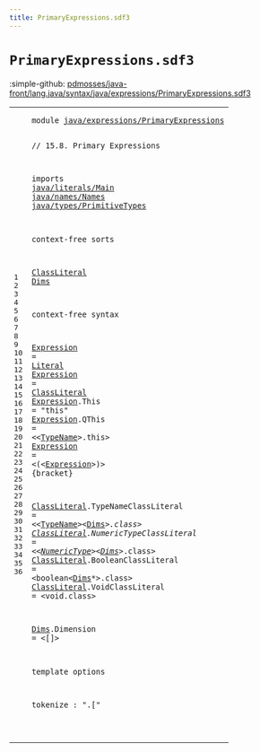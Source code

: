 ```yaml
---
title: PrimaryExpressions.sdf3
---
```


# `PrimaryExpressions.sdf3`

:simple-github: [pdmosses/java-front/lang.java/syntax/java/expressions/PrimaryExpressions.sdf3]

[pdmosses/java-front/lang.java/syntax/java/expressions/PrimaryExpressions.sdf3]: https://github.com/pdmosses/java-front/blob/master/lang.java/syntax/java/expressions/PrimaryExpressions.sdf3 "The source file on GitHub"

<div class="sdf3"><table class="highlighttable"><tbody><tr><td class="linenos"><div class="linenodiv"><pre><span></span>1
2
3
4
5
6
7
8
9
10
11
12
13
14
15
16
17
18
19
20
21
22
23
24
25
26
27
28
29
30
31
32
33
34
35
36
</pre></div></td>
<td class="code"><pre><code><span class="keyword">module</span> <a href="../Main.sdf3#java/expressions/PrimaryExpressions_69_104" id="java/expressions/PrimaryExpressions_7_42" title="Referenced at ../Main.sdf3 line 7">java/expressions/PrimaryExpressions</a>

<span class="layout">// 15.8. Primary Expressions</span>

<span class="keyword">imports</span>
  <a href="../../literals/Main.sdf3#java/literals/Main_7_25" id="java/literals/Main_84_102" title="Defined at ../../literals/Main.sdf3 line 1">java/literals/Main</a>
  <a href="../../names/Names.sdf3#java/names/Names_7_23" id="java/names/Names_105_121" title="Defined at ../../names/Names.sdf3 line 1">java/names/Names</a>
  <a href="../../types/PrimitiveTypes.sdf3#java/types/PrimitiveTypes_7_32" id="java/types/PrimitiveTypes_124_149" title="Defined at ../../types/PrimitiveTypes.sdf3 line 1">java/types/PrimitiveTypes</a>
  
<span class="keyword">context-free sorts</span>

  <a href="#ClassLiteral_257_269" id="ClassLiteral_175_187" title="Referenced at line 18">ClassLiteral</a>
  <a href="#Dims_568_572" id="Dims_190_194" title="Referenced at line 25">Dims</a>

<span class="keyword">context-free syntax</span>
  
  <a href="#Expression_354_364" id="Expression_221_231" title="Referenced at line 21">Expression</a> = <a href="../../literals/Main.sdf3#Literal_274_281" id="Literal_234_241" title="Defined at ../../literals/Main.sdf3 line 15, 19, 20, 21, 22, 23, 24">Literal</a>
  <a href="#Expression_354_364" id="Expression_244_254" title="Referenced at line 21">Expression</a> = <a href="#ClassLiteral_175_187" id="ClassLiteral_257_269" title="Defined at line 12, 23, 24, 25, 26">ClassLiteral</a>
  <a href="#Expression_354_364" id="Expression_272_282" title="Referenced at line 21">Expression</a>.<span class="cons_Constructor"><span id="This_283_287" title="Not referenced locally, nor via imports">This</span></span> = <span class="cons_Lit">"this"</span>
  <a href="#Expression_354_364" id="Expression_299_309" title="Referenced at line 21">Expression</a>.<span class="cons_Constructor"><span id="QThis_310_315" title="Not referenced locally, nor via imports">QThis</span></span> = &lt;&lt;<a href="../../names/Names.sdf3#TypeName_145_153" id="TypeName_320_328" title="Defined at ../../names/Names.sdf3 line 11, 21, 22">TypeName</a>&gt;<span class="cons_String">.this</span>&gt;
  <a href="#Expression_354_364" id="Expression_338_348" title="Referenced at line 21">Expression</a> = &lt;<span class="cons_String">(</span>&lt;<a href="#Expression_221_231" id="Expression_354_364" title="Defined at line 17, 18, 19, 20, 21">Expression</a>&gt;<span class="cons_String">)</span>&gt; {<span class="keyword">bracket</span>}
  
  <a href="#ClassLiteral_257_269" id="ClassLiteral_383_395" title="Referenced at line 18">ClassLiteral</a>.<span class="cons_Constructor"><span id="TypeNameClassLiteral_396_416" title="Not referenced locally, nor via imports">TypeNameClassLiteral</span></span>    = &lt;&lt;<a href="../../names/Names.sdf3#TypeName_145_153" id="TypeName_424_432" title="Defined at ../../names/Names.sdf3 line 11, 21, 22">TypeName</a>&gt;&lt;<a href="#Dims_190_194" id="Dims_434_438" title="Defined at line 13, 28">Dims</a>*&gt;<span class="cons_String">.class</span>&gt;
  <a href="#ClassLiteral_257_269" id="ClassLiteral_450_462" title="Referenced at line 18">ClassLiteral</a>.<span class="cons_Constructor"><span id="NumericTypeClassLiteral_463_486" title="Not referenced locally, nor via imports">NumericTypeClassLiteral</span></span> = &lt;&lt;<a href="../../types/PrimitiveTypes.sdf3#NumericType_147_158" id="NumericType_491_502" title="Defined at ../../types/PrimitiveTypes.sdf3 line 11, 17, 18, 19, 20, 21, 22, 23">NumericType</a>&gt;&lt;<a href="#Dims_190_194" id="Dims_504_508" title="Defined at line 13, 28">Dims</a>*&gt;<span class="cons_String">.class</span>&gt;
  <a href="#ClassLiteral_257_269" id="ClassLiteral_520_532" title="Referenced at line 18">ClassLiteral</a>.<span class="cons_Constructor"><span id="BooleanClassLiteral_533_552" title="Not referenced locally, nor via imports">BooleanClassLiteral</span></span>     = &lt;<span class="cons_String">boolean</span>&lt;<a href="#Dims_190_194" id="Dims_568_572" title="Defined at line 13, 28">Dims</a>*&gt;<span class="cons_String">.class</span>&gt;
  <a href="#ClassLiteral_257_269" id="ClassLiteral_584_596" title="Referenced at line 18">ClassLiteral</a>.<span class="cons_Constructor"><span id="VoidClassLiteral_597_613" title="Not referenced locally, nor via imports">VoidClassLiteral</span></span>        = &lt;<span class="cons_String">void.class</span>&gt;
  
  <a href="#Dims_568_572" id="Dims_641_645" title="Referenced at line 25">Dims</a>.<span class="cons_Constructor"><span id="Dimension_646_655" title="Not referenced locally, nor via imports">Dimension</span></span> = &lt;<span class="cons_String">[]</span>&gt;

<span class="keyword">template options</span>

  <span class="keyword">tokenize</span> : ".["
  
  

  
</code></pre></td></tr></tbody></table></div>